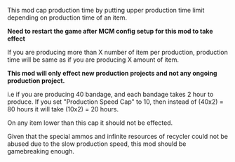 This mod cap production time by putting upper production time limit depending on production time of an item.

**Need to restart the game after MCM config setup for this mod to take effect**

If you are producing more than X number of item per production, production time will be same as if you are producing X amount of item.

**This mod will only effect new production projects and not any ongoing production project.**

i.e if you are producing 40 bandage, and each bandage takes 2 hour to produce.
If you set "Production Speed Cap" to 10, then instead of (40x2) = 80 hours it will take (10x2) = 20 hours.

On any item lower than this cap it should not be effected.

Given that the special ammos and infinite resources of recycler could not be abused due to the slow production speed, this mod should be gamebreaking enough.
